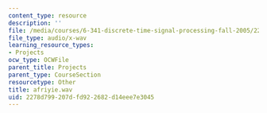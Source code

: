 ```yaml
---
content_type: resource
description: ''
file: /media/courses/6-341-discrete-time-signal-processing-fall-2005/2278d799207dfd922682d14eee7e3045_afriyie.wav
file_type: audio/x-wav
learning_resource_types:
- Projects
ocw_type: OCWFile
parent_title: Projects
parent_type: CourseSection
resourcetype: Other
title: afriyie.wav
uid: 2278d799-207d-fd92-2682-d14eee7e3045
---
```

